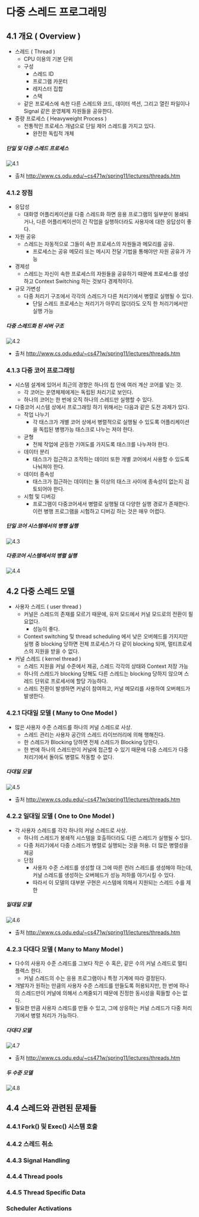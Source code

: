 # 다중 스레드 프로그래밍

## 4.1 개요 ( Overview )
* 스레드 ( Thread )
	- CPU 이용의 기본 단위
	- 구성
		- 스레드 ID
		- 프로그램 카운터
		- 레지스터 집합
		- 스택
	* 같은 프로세스에 속한 다른 스레드와 코드, 데이터 섹션, 그리고 열린 파일이나 Signal 같은
	운영체제 자원들을 공유한다.
* 중량 프로세스 ( Heavyweight Process )
	- 전통적인 프로세스 개념으로 단일 제어 스레드를 가지고 있다.
		- 완전한 독립적 개체

##### 단일 및 다중 스레드 프로세스
![4.1](http://www.cs.odu.edu/~cs471w/spring11/lectures/threads_files/image012.jpg)
- 출처 http://www.cs.odu.edu/~cs471w/spring11/lectures/threads.htm


### 4.1.2 장점
* 응답성
	- 대화영 어플리케이션을 다중 스레드화 하면 응용 프로그램의 일부분이 봉쇄되거나,
	다른 어플리케이션이 긴 작업을 실행하더라도 사용자에 대한 응답성이 좋다.
* 자원 공유
	- 스레드는 자동적으로 그들이 속한 프로세스의 자원들과 메모리를 공유.
		- 프로세스는 공유 메모리 또는 메시지 전달 기법을 통해야만 자원 공유가 가능
* 경제성
	- 스레드는 자신이 속한 프로세스의 자원들을 공유하기 때문에 프로세스를 생성하고 Context Switching 하는 것보다
	경제적이다.
* 규모 가변성
	- 다중 처리기 구조에서 각각의 스레드가 다른 처리기에서 병렬로 실행될 수 있다.
		- 단일 스레드 프로세스는 처리기가 아무리 많더라도 오직 한 처리기에서만 실행 가능

##### 다중 스레드화 된 서버 구조
![4.2](http://www.cs.odu.edu/~cs471w/spring11/lectures/threads_files/image013.jpg)
- 출처 http://www.cs.odu.edu/~cs471w/spring11/lectures/threads.htm


### 4.1.3 다중 코어 프로그래밍
* 시스템 설계에 있어서 최근의 경향은 하나의 칩 안에 여러 계산 코어를 넣는 것.
	- 각 코어는 운영체제에게는 독립된 처리기로 보인다.
	- 하나의 코어는 한 번에 오직 하나의 스레드만 실행할 수 있다.
* 다중코어 시스템 상에서 프로그래밍 하기 위해서는 다음과 같은 도전 과제가 있다.
	- 작업 나누기
		- 각 태스크가 개별 코어 상에서 병렬적으로 실행될 수 있도록 어플리케이션을
		독립된 병행가능 태스크로 나누는 져야 한다.
	- 균형
		- 전체 작업에 균등한 기여도를 가지도록 태스크를 나누져야 한다.
	- 데이터 분리
		- 태스크가 접근하고 조작하는 데이터 또한 개별 코어에서 사용할 수 있도록 나눠져야 한다.
	- 데이터 종속성
		- 태스크가 접근하는 데이터는 둘 이상의 태스크 사이에 종속성이 없는지 검토되어야 한다.
	- 시험 및 디버깅
		- 프로그램이 다중코어세서 병렬로 실행될 대 다양한 실행 경로가 존재한다.
		이런 병행 프로그램을 시험하고 디버깅 하는 것은 매우 어렵다.

##### 단일 코어 시스템에서의 병행 실행
![4.3](https://github.com/martinkang/Study/blob/master/OSConcepts/ProcessManagement/img/chap4-singlecore2.png)

##### 다중코어 시스템에서의 병렬 실행
![4.4](https://github.com/martinkang/Study/blob/master/OSConcepts/ProcessManagement/img/chap4-multicore2.png)


## 4.2 다중 스레드 모델
* 사용자 스레드 ( user thread )
	- 커널은 스레드의 존재를 모르기 때문에, 유저 모드에서 커널 모드로의 전환이 필요없다.
		- 성능이 좋다.
	* Context switching 및 thread scheduling 에서 낮은 오버헤드를 가지지만 실행 중 blocking 당하면
	전체 프로세스가 다 같이 blocking 되며, 멀티프로세스의 지원을 받을 수 없다.
* 커널 스레드 ( kernel thread )
	- 스레드 지원을 커널 수준에서 제공, 스레드 각각의 상태와 Context 저장 가능
	- 하나의 스레드가 blocking 당해도 다른 스레드는 blocking 당하지 않으며 스레드 단위로 프로세서에 할당 가능하다.
	- 스레드 전환이 발생하면 커널이 참여하고, 커널 메모리를 사용하여 오버헤드가 발생한다.

### 4.2.1 다대일 모델 ( Many to One Model )
* 많은 사용자 수준 스레드를 하나의 커널 스레드로 사상.
	- 스레드 관리는 사용자 공간의 스레드 라이브러리에 의해 행해진다.
	- 한 스레드가 Blocking 당하면 전체 스레드가 Blocking 당한다.
	- 한 번에 하나의 스레드만이 커널에 접근할 수 있기 때문에 다중 스레드가 다중 처리기에서 돌아도
	병렬도 작동할 수 없다.

##### 다대일 모델
![4.5](http://www.cs.odu.edu/~cs471w/spring11/lectures/threads_files/image014.jpg)
- 출처 http://www.cs.odu.edu/~cs471w/spring11/lectures/threads.htm


### 4.2.2 일대일 모델 ( One to One Model )
* 각 사용자 스레드를 각각 하나의 커널 스레드로 사상.
	- 하나의 스레드가 봉쇄적 시스템을 호출하더라도 다른 스레드가 실행될 수 있다.
	- 다중 처리기에서 다중 스레드가 병렬로 실행되는 것을 허용. 더 많은 병렬성을 제공
	- 단점
		- 사용자 수준 스레드를 생성할 대 그에 따른 컨러 스레드를 생성해야 하는데, 
		커널 스레드를 생성하는 오버헤드가 성능 저하를 야기시킬 수 있다.
		- 따라서 이 모델의 대부분 구현은 시스템에 의해서 지원되는 스레드 수를 제한

##### 일대일 모델
![4.6](http://www.cs.odu.edu/~cs471w/spring11/lectures/threads_files/image015.jpg)
- 출처 http://www.cs.odu.edu/~cs471w/spring11/lectures/threads.htm


### 4.2.3 다대다 모델 ( Many to Many Model )
* 다수의 사용자 수준 스레드를 그보다 작은 수 혹은, 같은 수의 커널 스레드로 멀티 플렉스 한다.
	- 커널 스레드의 수는 응용 프로그램이나 특정 기계에 따라 결정된다.
* 개발자가 원하는 만큼의 사용자 수준 스레드를 만들도록 허용되지만, 한 번에 하나의 스레드만이 커널에
의해서 스케줄되기 때문에 진정한 동시성을 획들할 수는 없다.
* 필요한 만큼 사용자 스레드를 만들 수 있고, 그에 상응하는 커널 스레드가 다중 처리기에서 병렬 처리가 가능하다.

##### 다대다 모델
![4.7](http://www.cs.odu.edu/~cs471w/spring11/lectures/threads_files/image016.jpg)
- 출처 http://www.cs.odu.edu/~cs471w/spring11/lectures/threads.htm

##### 두 수준 모델
![4.8](https://github.com/martinkang/Study/blob/master/OSConcepts/ProcessManagement/img/chap4-two-level-model2.png)


## 4.4 스레드와 관련된 문제들

### 4.4.1 Fork() 및 Exec() 시스템 호출

### 4.4.2 스레드 취소

### 4.4.3 Signal Handling

### 4.4.4 Thread pools

### 4.4.5 Thread Specific Data

### Scheduler Activations
